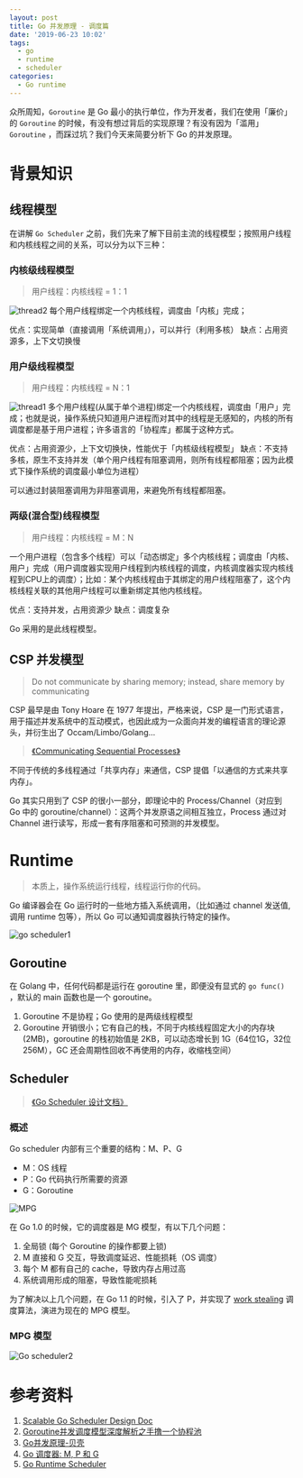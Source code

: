 ```yaml
---
layout: post
title: Go 并发原理 - 调度篇
date: '2019-06-23 10:02'
tags:
  - go
  - runtime
  - scheduler
categories:
  - Go runtime
---
```


众所周知，`Goroutine` 是 Go 最小的执行单位，作为开发者，我们在使用「廉价」的 `Goroutine` 的时候，有没有想过背后的实现原理？有没有因为「滥用」`Goroutine` ，而踩过坑？我们今天来简要分析下 Go 的并发原理。

<!-- more -->

# 背景知识
## 线程模型
在讲解 `Go Scheduler` 之前，我们先来了解下目前主流的线程模型；按照用户线程和内核线程之间的关系，可以分为以下三种：

### 内核级线程模型
> 用户线程：内核线程 = 1：1

![thread2](/images/2019/06/thread2.png)
每个用户线程绑定一个内核线程，调度由「内核」完成；

优点：实现简单（直接调用「系统调用」），可以并行（利用多核）
缺点：占用资源多，上下文切换慢

### 用户级线程模型
> 用户线程：内核线程 = N：1

![thread1](/images/2019/06/thread1.png)
多个用户线程(从属于单个进程)绑定一个内核线程，调度由「用户」完成；也就是说，操作系统只知道用户进程而对其中的线程是无感知的，内核的所有调度都是基于用户进程；许多语言的「协程库」都属于这种方式。

优点：占用资源少，上下文切换快，性能优于「内核级线程模型」
缺点：不支持多核，原生不支持并发（单个用户线程有阻塞调用，则所有线程都阻塞；因为此模式下操作系统的调度最小单位为进程）

可以通过封装阻塞调用为非阻塞调用，来避免所有线程都阻塞。

### 两级(混合型)线程模型
> 用户线程：内核线程 = M：N

一个用户进程（包含多个线程）可以「动态绑定」多个内核线程；调度由「内核、用户」完成（用户调度器实现用户线程到内核线程的调度，内核调度器实现内核线程到CPU上的调度）；比如：某个内核线程由于其绑定的用户线程阻塞了，这个内核线程关联的其他用户线程可以重新绑定其他内核线程。

优点：支持并发，占用资源少
缺点：调度复杂

Go 采用的是此线程模型。

## CSP 并发模型
> Do not communicate by sharing memory; instead, share memory by communicating

CSP 最早是由 Tony Hoare 在 1977 年提出，严格来说，CSP 是一门形式语言，用于描述并发系统中的互动模式，也因此成为一众面向并发的编程语言的理论源头，并衍生出了 Occam/Limbo/Golang…
> [《Communicating Sequential Processes》](http://www.usingcsp.com/cspbook.pdf)

不同于传统的多线程通过「共享内存」来通信，CSP 提倡「以通信的方式来共享内存」。

Go 其实只用到了 CSP 的很小一部分，即理论中的 Process/Channel（对应到 Go 中的 goroutine/channel）：这两个并发原语之间相互独立，Process 通过对 Channel 进行读写，形成一套有序阻塞和可预测的并发模型。

# Runtime

> 本质上，操作系统运行线程，线程运行你的代码。

Go 编译器会在 Go 运行时的一些地方插入系统调用，（比如通过 channel 发送值,调用 runtime 包等），所以 Go 可以通知调度器执行特定的操作。

![go scheduler1](/images/2019/06/go-scheduler1.png)

## Goroutine
在 Golang 中，任何代码都是运行在 goroutine 里，即便没有显式的 `go func()` ，默认的 main 函数也是一个 goroutine。

1. Goroutine 不是协程；Go 使用的是两级线程模型
2. Goroutine 开销很小；它有自己的栈，不同于内核线程固定大小的内存块(2MB)，goroutine 的栈初始值是 2KB，可以动态增长到 1G（64位1G，32位256M），GC 还会周期性回收不再使用的内存，收缩栈空间）

## Scheduler
> [《Go Scheduler 设计文档》](https://docs.google.com/document/d/1TTj4T2JO42uD5ID9e89oa0sLKhJYD0Y_kqxDv3I3XMw)

### 概述

Go scheduler 内部有三个重要的结构：M、P、G
* M：OS 线程
* P：Go 代码执行所需要的资源
* G：Goroutine

![MPG](/images/2019/06/mpg.png)

在 Go 1.0 的时候，它的调度器是 MG 模型，有以下几个问题：

1. 全局锁 (每个 Goroutine 的操作都要上锁)
2. M 直接和 G 交互，导致调度延迟、性能损耗（OS 调度）
3. 每个 M 都有自己的 cache，导致内存占用过高
4. 系统调用形成的阻塞，导致性能呢损耗

为了解决以上几个问题，在 Go 1.1 的时候，引入了 P，并实现了 [work stealing](http://supertech.csail.mit.edu/papers/steal.pdf) 调度算法，演进为现在的 MPG 模型。

### MPG 模型

![Go scheduler2](/images/2019/06/go-scheduler2.png)


# 参考资料
1. [Scalable Go Scheduler Design Doc](https://docs.google.com/document/d/1TTj4T2JO42uD5ID9e89oa0sLKhJYD0Y_kqxDv3I3XMw/)
1. [Goroutine并发调度模型深度解析之手撸一个协程池](https://segmentfault.com/a/1190000015464889)
2. [Go并发原理-贝壳](https://mp.weixin.qq.com/s?__biz=MzIyMTg0OTExOQ==&mid=2247484436&idx=2&sn=2864adc11a787c1c3ee79e8dbd96c27a&chksm=e8373764df40be72df5a6240998b19ab0ff45ac9a53a9e5c6b7ed0d7eabedd5a8098db9d87c2&mpshare=1&scene=1&srcid=07272kBJCM3KUJy3tfps1FdM%23rd)
3. [Go 调度器: M, P 和 G](https://colobu.com/2017/05/04/go-scheduler/)
4. [Go Runtime Scheduler](https://speakerdeck.com/retervision/go-runtime-scheduler)
